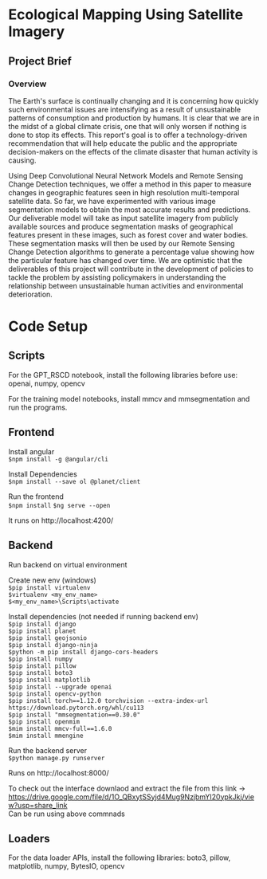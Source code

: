 # Ecological Mapping Using Satellite Imagery

## Project Brief 

### Overview
The Earth's surface is continually changing and it is concerning how quickly such environmental issues are intensifying as a result of unsustainable patterns of consumption and production by humans. It is clear that we are in the midst of a global climate crisis, one that will only worsen if nothing is done to stop its effects. This report's goal is to offer a technology-driven recommendation that will help educate the public and the appropriate decision-makers on the effects of the climate disaster that human activity is causing.

Using Deep Convolutional Neural Network Models and Remote Sensing Change Detection techniques, we offer a method in this paper to measure changes in geographic features seen in high resolution multi-temporal satellite data. So far, we have experimented with various image segmentation models to obtain the most accurate results and predictions. Our deliverable model will take as input satellite imagery from publicly available sources and produce segmentation masks of geographical features present in these images, such as forest cover and water bodies. These segmentation masks will then be used by our Remote Sensing Change Detection algorithms to generate a percentage value showing how the particular feature has changed over time. We are optimistic that the deliverables of this project will contribute in the development of policies to tackle the problem by assisting policymakers in understanding the relationship between unsustainable human activities and environmental deterioration.

# Code Setup 

## Scripts
For the GPT_RSCD notebook, install the following libraries before use: openai, numpy, opencv

For the training model notebooks, install mmcv and mmsegmentation and run the programs. 

## Frontend 
Install angular  
```$npm install -g @angular/cli```

Install Dependencies  
```$npm install --save ol @planet/client```

Run the frontend  
```$npm install```
```$ng serve --open```

It runs on http://localhost:4200/

## Backend 
Run backend on virtual environment

Create new env  (windows)  
```$pip install virtualenv```  
```$virtualenv <my_env_name>```  
```$<my_env_name>\Scripts\activate```  

Install dependencies (not needed if running backend env)  
```$pip install django```  
```$pip install planet```  
```$pip install geojsonio```  
```$pip install django-ninja```  
```$python -m pip install django-cors-headers```  
```$pip install numpy```  
```$pip install pillow```  
```$pip install boto3```  
```$pip install matplotlib```  
```$pip install --upgrade openai```  
```$pip install opencv-python```  
```$pip install torch==1.12.0 torchvision --extra-index-url https://download.pytorch.org/whl/cu113```   
```$pip install "mmsegmentation==0.30.0"```  
```$pip install openmim```  
```$mim install mmcv-full==1.6.0```  
```$mim install mmengine```

Run the backend server  
```$python manage.py runserver```  

Runs on http://localhost:8000/  

To check out the interface downlaod and extract the file from this link -> https://drive.google.com/file/d/1O_QBxytSSyjd4Mug9NzjbmYI20ypkJkj/view?usp=share_link   
Can be run using above commnads  

## Loaders 
For the data loader APIs, install the following libraries: boto3, pillow, matplotlib, numpy, BytesIO, opencv
